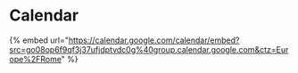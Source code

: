 # Calendar

{% embed url="https://calendar.google.com/calendar/embed?src=go08op6f9qf3j37ufjdptvdc0g%40group.calendar.google.com&ctz=Europe%2FRome" %}



